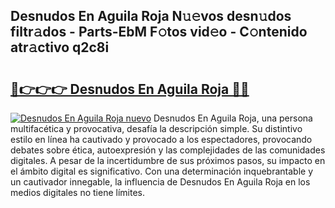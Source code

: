 ## Desnudos En Aguila Roja N𝚞𝚎vos desn𝚞dos filtr𝚊dos - Parts-EbM F𝚘tos vid𝚎o - C𝚘ntenido atr𝚊ctivo q2c8i

# <h2><a href="http://mb0luu.tromn.icu/?c=Desnudos+En+Aguila+Roja">🔗👉👉👉 Desnudos En Aguila Roja 🔗🔗</a></h2>

[![Desnudos En Aguila Roja nuevo](https://i.imgur.com/pEAQMta.gif)](http://mb0luu.tromn.icu/?c=Desnudos+En+Aguila+Roja)
Desnudos En Aguila Roja, una persona multifacética y provocativa, desafía la descripción simple. Su distintivo estilo en línea ha cautivado y provocado a los espectadores, provocando debates sobre ética, autoexpresión y las complejidades de las comunidades digitales. A pesar de la incertidumbre de sus próximos pasos, su impacto en el ámbito digital es significativo. Con una determinación inquebrantable y un cautivador innegable, la influencia de Desnudos En Aguila Roja en los medios digitales no tiene límites.
